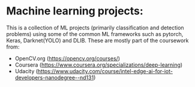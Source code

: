 # Machine learning projects:
This is a collection of ML projects (primarily classification and detection problems) using some of the common ML frameworks such as pytorch, Keras, Darknet(YOLO) and DLIB. These are mostly part of the coursework from:
- OpenCV.org (https://opencv.org/courses/) 
- Coursera (https://www.coursera.org/specializations/deep-learning) 
- Udacity (https://www.udacity.com/course/intel-edge-ai-for-iot-developers-nanodegree--nd131)
